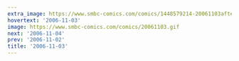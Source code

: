 ```yaml
---
extra_image: https://www.smbc-comics.com/comics/1448579214-20061103after.png
hovertext: '2006-11-03'
image: https://www.smbc-comics.com/comics/20061103.gif
next: '2006-11-04'
prev: '2006-11-02'
title: '2006-11-03'
---
```

